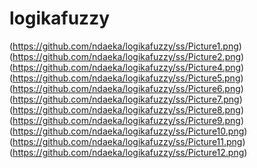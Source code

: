 # logikafuzzy

(https://github.com/ndaeka/logikafuzzy/ss/Picture1.png)
(https://github.com/ndaeka/logikafuzzy/ss/Picture2.png)
(https://github.com/ndaeka/logikafuzzy/ss/Picture4.png)
(https://github.com/ndaeka/logikafuzzy/ss/Picture5.png)
(https://github.com/ndaeka/logikafuzzy/ss/Picture6.png)
(https://github.com/ndaeka/logikafuzzy/ss/Picture7.png)
(https://github.com/ndaeka/logikafuzzy/ss/Picture8.png)
(https://github.com/ndaeka/logikafuzzy/ss/Picture9.png)
(https://github.com/ndaeka/logikafuzzy/ss/Picture10.png)
(https://github.com/ndaeka/logikafuzzy/ss/Picture11.png)
(https://github.com/ndaeka/logikafuzzy/ss/Picture12.png)
